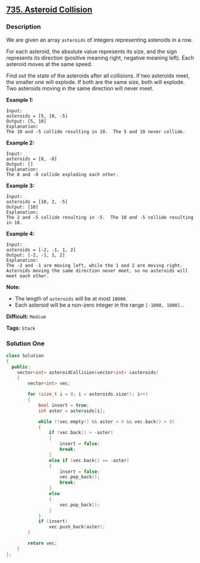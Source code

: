 ## [735. Asteroid Collision](https://leetcode.com/problems/asteroid-collision/description/)

### Description

We are given an array `asteroids` of integers representing asteroids in a row.

For each asteroid, the absolute value represents its size, and the sign represents its direction (positive meaning right, negative meaning left).  Each asteroid moves at the same speed.

Find out the state of the asteroids after all collisions.  If two asteroids meet, the smaller one will explode.  If both are the same size, both will explode.  Two asteroids moving in the same direction will never meet.

**Example 1:**

```
Input: 
asteroids = [5, 10, -5]
Output: [5, 10]
Explanation: 
The 10 and -5 collide resulting in 10.  The 5 and 10 never collide.

```

**Example 2:**

```
Input: 
asteroids = [8, -8]
Output: []
Explanation: 
The 8 and -8 collide exploding each other.

```

**Example 3:**

```
Input: 
asteroids = [10, 2, -5]
Output: [10]
Explanation: 
The 2 and -5 collide resulting in -5.  The 10 and -5 collide resulting in 10.

```

**Example 4:**

```
Input: 
asteroids = [-2, -1, 1, 2]
Output: [-2, -1, 1, 2]
Explanation: 
The -2 and -1 are moving left, while the 1 and 2 are moving right.
Asteroids moving the same direction never meet, so no asteroids will meet each other.

```

**Note:**

* The length of `asteroids` will be at most `10000`.
* Each asteroid will be a non-zero integer in the range `[-1000, 1000].`.



**Difficult:** `Medium`

**Tags:** `Stack`



### Solution One

```c++
class Solution
{
  public:
    vector<int> asteroidCollision(vector<int> &asteroids)
    {
        vector<int> vec;

        for (size_t i = 0; i < asteroids.size(); i++)
        {
            bool insert = true;
            int aster = asteroids[i];

            while (!vec.empty() && aster < 0 && vec.back() > 0)
            {
                if (vec.back() > -aster)
                {
                    insert = false;
                    break;
                }
                else if (vec.back() == -aster)
                {
                    insert = false;
                    vec.pop_back();
                    break;
                }
                else
                {
                    vec.pop_back();
                }
            }
            if (insert)
                vec.push_back(aster);
        }

        return vec;
    }
};
```



